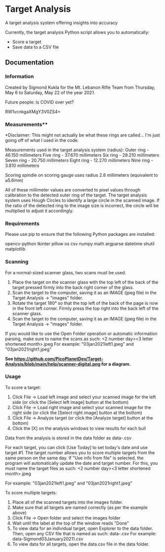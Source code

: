# Target Analysis

A target analysis system offering insights into accuracy

Currently, the target analysis Python script allows you to automatically:
- Score a target
- Save data to a CSV file

## Documentation
### Information

Created by Sigmond Kukla for the Mt. Lebanon Rifle Team from Thursday, May 6 to Saturday, May 22 of the year 2021.

Future people: Is COVID over yet?

RW1vcnkgaXMgY3V0ZS4=

### Measurements**

*Disclaimer: This might not actually be what these rings are called... I'm just going off of what I used in the code.

Measurements used in the target analysis system (radius):
Outer ring   - 46.150 millimeters
Five ring    - 37.670 millimeters
Six ring     - 29.210 millimeters
Seven ring   - 20.750 millimeters
Eight ring   - 12.270 millimeters
Nine ring    - 3.810 millimeters

Scoring spindle on scoring gauge uses radius 2.8 millimeters (equivalent to ⌀5.6mm)

All of these millimeter values are converted to pixel values through calibration to the detected outer ring of the target.
The target analysis system uses Hough Circles to identify a large circle in the scanned image. If the ratio of the detected ring to the image size is incorrect, the circle will be multiplied to adjust it accordingly.

### Requirements

Please use pip to ensure that the following Python packages are installed:

opencv-python
tkinter
pillow
os
csv
numpy
math
argparse
datetime
shutil
matplotlib

### Scanning

For a normal-sized scanner glass, two scans must be used.

1. Place the target on the scanner glass with the top left of the back of the target pressed firmly into the back right corner of the glass.
2. Scan the target to the computer, saving it as an IMAGE (jpeg file) in the Target Analysis -> "images" folder.
3. Rotate the target 180° so that the top left of the back of the page is now in the front left corner. Firmly press the top right into the back left of the scanner glass.
4. Scan the target to the computer, saving it as an IMAGE (jpeg file) in the Target Analysis -> "images" folder.

If you would like to use the Open Folder operation or automatic information parsing, make sure to name the scans as such:
<2 number day><3 letter shortened month><Year><left side or right><target number>.jpeg
For example:
"03jan2021left1.jpeg" and "03jan2021right1.jpeg"

**See https://github.com/PicoPlanetDev/Target-Analysis/blob/main/help/scanner-digital.png for a diagram.**

### Usage

To score a target:
1. Click File -> Load left image and select your scanned image for the left side (or click the [Select left image] button at the bottom)
2. Click File -> Load right image and select your scanned image for the right side (or click the [Select right image] button at the bottom)
3. Click File -> Analyze target (or click the [Analyze target] button at the bottom)
4. Click the [X] on the analysis windows to view results for each bull

Data from the analysis is stored in the data folder as data-<Name><Day><Month><Year><Target number>.csv

For each target, you can click [Use Today] to set today's date and use target #1. The target number allows you to score multiple targets from the same person on the same day.
If "Use info from file" is selected, the program will automatically update the date and target number.
For this, you must name the target files as such:
<2 number day><3 letter shortened month><Year><left side or right><target number>.jpeg

For example:
"03jan2021left1.jpeg" and "03jan2021right1.jpeg"

To score multiple targets:
1. Place all of the scanned targets into the images folder.
2. Make sure that all targets are named correctly (as per the example above)
3. Click File -> Open folder and select the images folder
4. Wait until the label at the top of the window reads "Done"
5. To view data for an individual target, open Explorer to the data folder. Then, open any CSV file that is named as such:
    data-<name><day><month><year><target number>.csv
    For example:
    data-Sigmond03January20211.csv
6. To view data for all targets, open the data.csv file in the data folder.